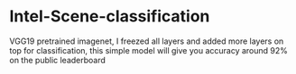 #  Intel-Scene-classification
 VGG19 pretrained imagenet, I freezed all layers and added more layers on top for classification, this simple model will give you  accuracy around 92% on the public leaderboard
